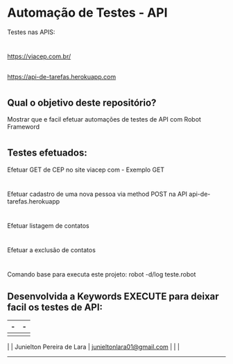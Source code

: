 # Automação de Testes - API

Testes nas APIS:
#
https://viacep.com.br/
##
https://api-de-tarefas.herokuapp.com
#


## Qual o objetivo deste repositório?

Mostrar que e facil efetuar automações de testes de API com Robot Frameword
#
## Testes efetuados:
Efetuar GET de CEP no site viacep com - Exemplo GET
#
Efetuar cadastro de uma nova pessoa via method POST na API api-de-tarefas.herokuapp
#
Efetuar listagem de contatos
#
Efetuar a exclusão de contatos
#
#
#
##

Comando base para executa este projeto: 
robot -d/log teste.robot


## Desenvolvida a Keywords EXECUTE para deixar facil os testes de API:

| -  |  -  |
| - | - |
|  |  |
| 
|  Junielton Pereira de Lara |  junieltonlara01@gmail.com |
|   |

---

